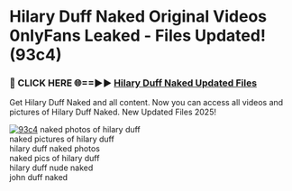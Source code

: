 # Hilary Duff Naked Original Videos 0nlyFans Leaked - Files Updated! (93c4)

<h3>🔴 CLICK HERE 🌐==►► <a href="https://tinyurl.com/up5wt9bj" rel="nofollow">Hilary Duff Naked Updated Files</a></h3>

Get Hilary Duff Naked and all content. Now you can access all videos and pictures of Hilary Duff Naked. New Updated Files 2025!

[![93c4](https://i.imgur.com/ABiUzMV.gif)](https://tinyurl.com/up5wt9bj)
naked photos of hilary duff<br>
naked pictures of hilary duff<br>
hilary duff naked photos<br>
naked pics of hilary duff<br>
hilary duff nude naked<br>
john duff naked